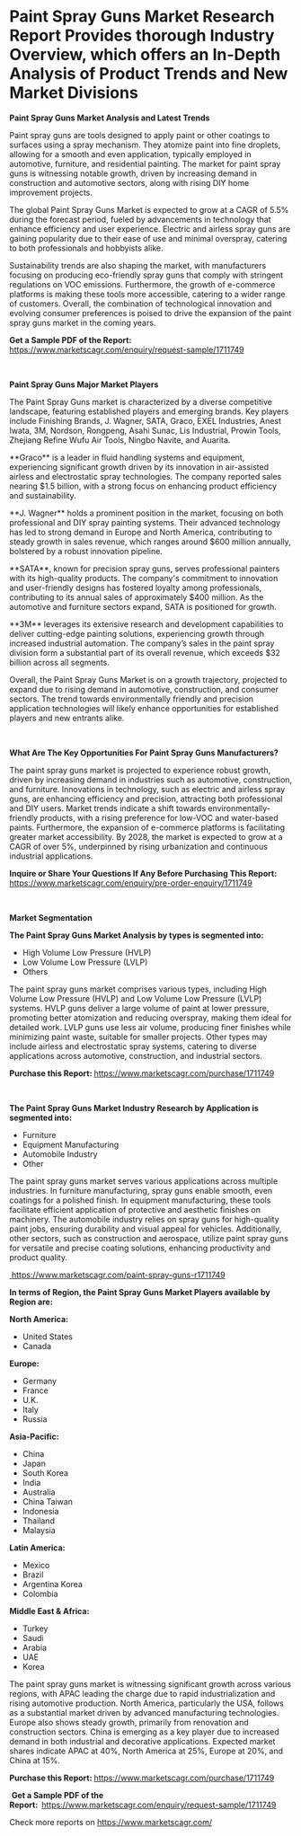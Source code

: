 <p><h1>Paint Spray Guns Market Research Report Provides thorough Industry Overview, which offers an In-Depth Analysis of Product Trends and New Market Divisions</h1></p><p><strong>Paint Spray Guns Market Analysis and Latest Trends</strong></p>
<p><p>Paint spray guns are tools designed to apply paint or other coatings to surfaces using a spray mechanism. They atomize paint into fine droplets, allowing for a smooth and even application, typically employed in automotive, furniture, and residential painting. The market for paint spray guns is witnessing notable growth, driven by increasing demand in construction and automotive sectors, along with rising DIY home improvement projects.</p><p>The global Paint Spray Guns Market is expected to grow at a CAGR of 5.5% during the forecast period, fueled by advancements in technology that enhance efficiency and user experience. Electric and airless spray guns are gaining popularity due to their ease of use and minimal overspray, catering to both professionals and hobbyists alike.</p><p>Sustainability trends are also shaping the market, with manufacturers focusing on producing eco-friendly spray guns that comply with stringent regulations on VOC emissions. Furthermore, the growth of e-commerce platforms is making these tools more accessible, catering to a wider range of customers. Overall, the combination of technological innovation and evolving consumer preferences is poised to drive the expansion of the paint spray guns market in the coming years.</p></p>
<p><strong>Get a Sample PDF of the Report:&nbsp;</strong> <a href="https://www.marketscagr.com/enquiry/request-sample/1711749?utm_campaign=2383&utm_medium=2&utm_source=Github&utm_content=ia&utm_term=10042025&utm_id=paint-spray-guns">https://www.marketscagr.com/enquiry/request-sample/1711749</a></p>
<p>&nbsp;</p>
<p><strong>Paint Spray Guns Major Market Players</strong></p>
<p><p>The Paint Spray Guns market is characterized by a diverse competitive landscape, featuring established players and emerging brands. Key players include Finishing Brands, J. Wagner, SATA, Graco, EXEL Industries, Anest Iwata, 3M, Nordson, Rongpeng, Asahi Sunac, Lis Industrial, Prowin Tools, Zhejiang Refine Wufu Air Tools, Ningbo Navite, and Auarita.</p><p>**Graco** is a leader in fluid handling systems and equipment, experiencing significant growth driven by its innovation in air-assisted airless and electrostatic spray technologies. The company reported sales nearing $1.5 billion, with a strong focus on enhancing product efficiency and sustainability.</p><p>**J. Wagner** holds a prominent position in the market, focusing on both professional and DIY spray painting systems. Their advanced technology has led to strong demand in Europe and North America, contributing to steady growth in sales revenue, which ranges around $600 million annually, bolstered by a robust innovation pipeline.</p><p>**SATA**, known for precision spray guns, serves professional painters with its high-quality products. The company's commitment to innovation and user-friendly designs has fostered loyalty among professionals, contributing to its annual sales of approximately $400 million. As the automotive and furniture sectors expand, SATA is positioned for growth.</p><p>**3M** leverages its extensive research and development capabilities to deliver cutting-edge painting solutions, experiencing growth through increased industrial automation. The company’s sales in the paint spray division form a substantial part of its overall revenue, which exceeds $32 billion across all segments.</p><p>Overall, the Paint Spray Guns Market is on a growth trajectory, projected to expand due to rising demand in automotive, construction, and consumer sectors. The trend towards environmentally friendly and precision application technologies will likely enhance opportunities for established players and new entrants alike.</p></p>
<p>&nbsp;</p>
<p><strong>What Are The Key Opportunities For Paint Spray Guns Manufacturers?</strong></p>
<p><p>The paint spray guns market is projected to experience robust growth, driven by increasing demand in industries such as automotive, construction, and furniture. Innovations in technology, such as electric and airless spray guns, are enhancing efficiency and precision, attracting both professional and DIY users. Market trends indicate a shift towards environmentally-friendly products, with a rising preference for low-VOC and water-based paints. Furthermore, the expansion of e-commerce platforms is facilitating greater market accessibility. By 2028, the market is expected to grow at a CAGR of over 5%, underpinned by rising urbanization and continuous industrial applications.</p></p>
<p><strong>Inquire or Share Your Questions If Any Before Purchasing This Report:</strong> <a href="https://www.marketscagr.com/enquiry/pre-order-enquiry/1711749?utm_campaign=2383&utm_medium=2&utm_source=Github&utm_content=ia&utm_term=10042025&utm_id=paint-spray-guns">https://www.marketscagr.com/enquiry/pre-order-enquiry/1711749</a></p>
<p>&nbsp;</p>
<p><strong>Market Segmentation</strong></p>
<p><strong>The Paint Spray Guns Market Analysis by types is segmented into:</strong></p>
<p><ul><li>High Volume Low Pressure (HVLP)</li><li>Low Volume Low Pressure (LVLP)</li><li>Others</li></ul></p>
<p><p>The paint spray guns market comprises various types, including High Volume Low Pressure (HVLP) and Low Volume Low Pressure (LVLP) systems. HVLP guns deliver a large volume of paint at lower pressure, promoting better atomization and reducing overspray, making them ideal for detailed work. LVLP guns use less air volume, producing finer finishes while minimizing paint waste, suitable for smaller projects. Other types may include airless and electrostatic spray systems, catering to diverse applications across automotive, construction, and industrial sectors.</p></p>
<p><strong>Purchase this Report:&nbsp;</strong><a href="https://www.marketscagr.com/purchase/1711749?utm_campaign=2383&utm_medium=2&utm_source=Github&utm_content=ia&utm_term=10042025&utm_id=paint-spray-guns">https://www.marketscagr.com/purchase/1711749</a></p>
<p>&nbsp;</p>
<p><strong>The Paint Spray Guns Market Industry Research by Application is segmented into:</strong></p>
<p><ul><li>Furniture</li><li>Equipment Manufacturing</li><li>Automobile Industry</li><li>Other</li></ul></p>
<p><p>The paint spray guns market serves various applications across multiple industries. In furniture manufacturing, spray guns enable smooth, even coatings for a polished finish. In equipment manufacturing, these tools facilitate efficient application of protective and aesthetic finishes on machinery. The automobile industry relies on spray guns for high-quality paint jobs, ensuring durability and visual appeal for vehicles. Additionally, other sectors, such as construction and aerospace, utilize paint spray guns for versatile and precise coating solutions, enhancing productivity and product quality.</p></p>
<p><a href="https://www.marketscagr.com/paint-spray-guns-r1711749?utm_campaign=2383&utm_medium=2&utm_source=Github&utm_content=ia&utm_term=10042025&utm_id=paint-spray-guns">&nbsp;https://www.marketscagr.com/paint-spray-guns-r1711749</a></p>
<p><strong>In terms of Region, the Paint Spray Guns Market Players available by Region are:</strong></p>
<p>
    <p> <strong> North America: </strong>
        <ul>
            <li>United States</li>
            <li>Canada</li>
        </ul>
        </p> 
    <p> <strong> Europe: </strong>
        <ul>
            <li>Germany</li>
            <li>France</li>
            <li>U.K.</li>
            <li>Italy</li>
            <li>Russia</li>
        </ul>
        </p> 
    <p> <strong> Asia-Pacific: </strong>
        <ul>
            <li>China</li>
            <li>Japan</li>
            <li>South Korea</li>
            <li>India</li>
            <li>Australia</li>
            <li>China Taiwan</li>
            <li>Indonesia</li>
            <li>Thailand</li>
            <li>Malaysia</li>
        </ul>
        </p> 
    <p> <strong> Latin America: </strong>
        <ul>
            <li>Mexico</li>
            <li>Brazil</li>
            <li>Argentina Korea</li>
            <li>Colombia</li>
        </ul>
        </p> 
    <p> <strong> Middle East & Africa: </strong>
        <ul>
            <li>Turkey</li>
            <li>Saudi</li>
            <li>Arabia</li>
            <li>UAE</li>
            <li>Korea</li>
        </ul>
    </p>
    </p>
<p><p>The paint spray guns market is witnessing significant growth across various regions, with APAC leading the charge due to rapid industrialization and rising automotive production. North America, particularly the USA, follows as a substantial market driven by advanced manufacturing technologies. Europe also shows steady growth, primarily from renovation and construction sectors. China is emerging as a key player due to increased demand in both industrial and decorative applications. Expected market shares indicate APAC at 40%, North America at 25%, Europe at 20%, and China at 15%.</p></p>
<p><strong>Purchase this Report: </strong><a href="https://www.marketscagr.com/purchase/1711749?utm_campaign=2383&utm_medium=2&utm_source=Github&utm_content=ia&utm_term=10042025&utm_id=paint-spray-guns">https://www.marketscagr.com/purchase/1711749</a></p>
<p>&nbsp;<strong>Get a Sample PDF of the Report:&nbsp;&nbsp;</strong><a href="https://www.marketscagr.com/enquiry/request-sample/1711749?utm_campaign=2383&utm_medium=2&utm_source=Github&utm_content=ia&utm_term=10042025&utm_id=paint-spray-guns">https://www.marketscagr.com/enquiry/request-sample/1711749</a></p>
<p><strong></strong></p>
<p>Check more reports on <a href="https://www.marketscagr.com/?utm_campaign=2383&utm_medium=2&utm_source=Github&utm_content=ia&utm_term=10042025&utm_id=paint-spray-guns">https://www.marketscagr.com/</a></p>